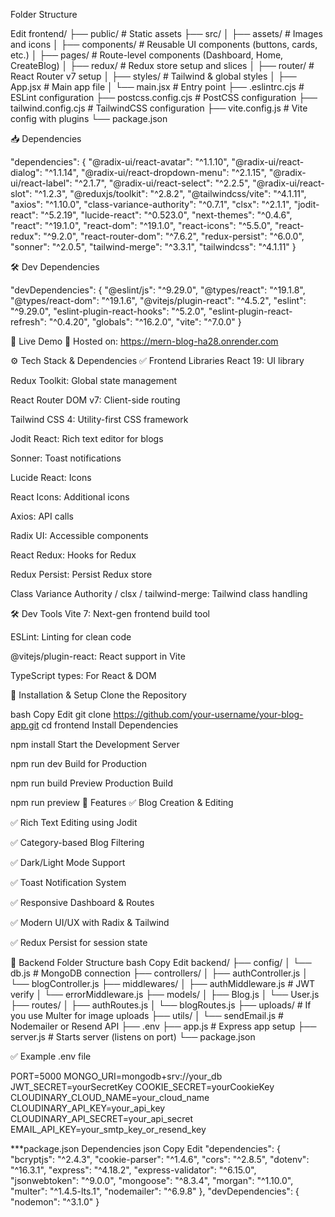 Folder Structure

Edit
frontend/
├── public/                # Static assets
├── src/
│   ├── assets/            # Images and icons
│   ├── components/        # Reusable UI components (buttons, cards, etc.)
│   ├── pages/             # Route-level components (Dashboard, Home, CreateBlog)
│   ├── redux/             # Redux store setup and slices
│   ├── router/            # React Router v7 setup
│   ├── styles/            # Tailwind & global styles
│   ├── App.jsx            # Main app file
│   └── main.jsx           # Entry point
├── .eslintrc.cjs          # ESLint configuration
├── postcss.config.cjs     # PostCSS configuration
├── tailwind.config.cjs    # TailwindCSS configuration
├── vite.config.js         # Vite config with plugins
└── package.json

📥 Dependencies

"dependencies": {
  "@radix-ui/react-avatar": "^1.1.10",
  "@radix-ui/react-dialog": "^1.1.14",
  "@radix-ui/react-dropdown-menu": "^2.1.15",
  "@radix-ui/react-label": "^2.1.7",
  "@radix-ui/react-select": "^2.2.5",
  "@radix-ui/react-slot": "^1.2.3",
  "@reduxjs/toolkit": "^2.8.2",
  "@tailwindcss/vite": "^4.1.11",
  "axios": "^1.10.0",
  "class-variance-authority": "^0.7.1",
  "clsx": "^2.1.1",
  "jodit-react": "^5.2.19",
  "lucide-react": "^0.523.0",
  "next-themes": "^0.4.6",
  "react": "^19.1.0",
  "react-dom": "^19.1.0",
  "react-icons": "^5.5.0",
  "react-redux": "^9.2.0",
  "react-router-dom": "^7.6.2",
  "redux-persist": "^6.0.0",
  "sonner": "^2.0.5",
  "tailwind-merge": "^3.3.1",
  "tailwindcss": "^4.1.11"
}





🛠️ Dev Dependencies

"devDependencies": {
  "@eslint/js": "^9.29.0",
  "@types/react": "^19.1.8",
  "@types/react-dom": "^19.1.6",
  "@vitejs/plugin-react": "^4.5.2",
  "eslint": "^9.29.0",
  "eslint-plugin-react-hooks": "^5.2.0",
  "eslint-plugin-react-refresh": "^0.4.20",
  "globals": "^16.2.0",
  "vite": "^7.0.0"
}



🚀 Live Demo
📡 Hosted on: https://mern-blog-ha28.onrender.com






⚙️ Tech Stack & Dependencies
✅ Frontend Libraries
React 19: UI library

Redux Toolkit: Global state management

React Router DOM v7: Client-side routing

Tailwind CSS 4: Utility-first CSS framework

Jodit React: Rich text editor for blogs

Sonner: Toast notifications

Lucide React: Icons

React Icons: Additional icons

Axios: API calls

Radix UI: Accessible components

React Redux: Hooks for Redux

Redux Persist: Persist Redux store

Class Variance Authority / clsx / tailwind-merge: Tailwind class handling

🛠️ Dev Tools
Vite 7: Next-gen frontend build tool

ESLint: Linting for clean code

@vitejs/plugin-react: React support in Vite

TypeScript types: For React & DOM

🔧 Installation & Setup
Clone the Repository

bash
Copy
Edit
git clone https://github.com/your-username/your-blog-app.git
cd frontend
Install Dependencies



npm install
Start the Development Server


npm run dev
Build for Production


npm run build
Preview Production Build


npm run preview
📌 Features
✅ Blog Creation & Editing

✅ Rich Text Editing using Jodit

✅ Category-based Blog Filtering

✅ Dark/Light Mode Support

✅ Toast Notification System

✅ Responsive Dashboard & Routes

✅ Modern UI/UX with Radix & Tailwind

✅ Redux Persist for session state




📁 Backend Folder Structure
bash
Copy
Edit
backend/
├── config/
│   └── db.js                   # MongoDB connection
├── controllers/
│   ├── authController.js
│   └── blogController.js
├── middlewares/
│   ├── authMiddleware.js       # JWT verify
│   └── errorMiddleware.js
├── models/
│   ├── Blog.js
│   └── User.js
├── routes/
│   ├── authRoutes.js
│   └── blogRoutes.js
├── uploads/                    # If you use Multer for image uploads
├── utils/
│   └── sendEmail.js            # Nodemailer or Resend API
├── .env
├── app.js                      # Express app setup
├── server.js                   # Starts server (listens on port)
└── package.json




✅ Example .env file

PORT=5000
MONGO_URI=mongodb+srv://your_db
JWT_SECRET=yourSecretKey
COOKIE_SECRET=yourCookieKey
CLOUDINARY_CLOUD_NAME=your_cloud_name
CLOUDINARY_API_KEY=your_api_key
CLOUDINARY_API_SECRET=your_api_secret
EMAIL_API_KEY=your_smtp_key_or_resend_key


 ***package.json Dependencies
json
Copy
Edit
"dependencies": {
  "bcryptjs": "^2.4.3",
  "cookie-parser": "^1.4.6",
  "cors": "^2.8.5",
  "dotenv": "^16.3.1",
  "express": "^4.18.2",
  "express-validator": "^6.15.0",
  "jsonwebtoken": "^9.0.0",
  "mongoose": "^8.3.4",
  "morgan": "^1.10.0",
  "multer": "^1.4.5-lts.1",
  "nodemailer": "^6.9.8"
},
"devDependencies": {
  "nodemon": "^3.1.0"
}
